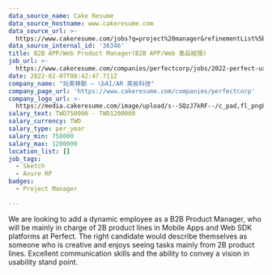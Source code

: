 ```yaml
---
data_source_name: Cake Resume
data_source_hostname: www.cakeresume.com
data_source_url: >-
  https://www.cakeresume.com/jobs?q=project%20manager&refinementList%5Blang_name%5D%5B0%5D=English&refinementList%5Bsalary_type%5D=per_year&range%5Bsalary_range%5D%5Bmin%5D=1000000&page=2
data_source_internal_id: '36346'
title: B2B APP/Web Product Manager(B2B APP/Web 產品經理)
job_url: >-
  https://www.cakeresume.com/companies/perfectcorp/jobs/2022-perfect-uxpm-b2b-product-manager
date: 2022-02-07T08:42:47.711Z
company_name: "玩美移動 — \bAI/AR 美妝科技"
company_page_url: 'https://www.cakeresume.com/companies/perfectcorp'
company_logo_url: >-
  https://media.cakeresume.com/image/upload/s--SQzJ7kRF--/c_pad,fl_png8,h_200,w_200/v1623905352/sevpdzfaqay0zctp878m.png
salary_text: TWD750000 - TWD1200000
salary_currency: TWD
salary_type: per_year
salary_min: 750000
salary_max: 1200000
location_list: []
job_tags:
  - Sketch
  - Axure RP
badges:
  - Project Manager

---
```


We are looking to add a dynamic employee as a B2B Product Manager, who will be mainly in charge of 2B product lines in Mobile Apps and Web SDK platforms at Perfect. The right candidate would describe themselves as someone who is creative and enjoys seeing tasks mainly from 2B product lines. Excellent communication skills and the ability to convey a vision in usability stand point.